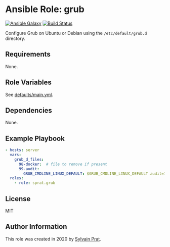 Ansible Role: grub
==================

[![Ansible Galaxy][galaxy_image]][galaxy_link]
[![Build Status][travis_image]][travis_link]

Configure Grub on Ubuntu or Debian using the `/etc/default/grub.d` directory.

Requirements
------------

None.

Role Variables
--------------

See [defaults/main.yml](defaults/main.yml).

Dependencies
------------

None.

Example Playbook
----------------

```yaml
- hosts: server
  vars:
    grub_d_files:
      98-docker:  # file to remove if present
      99-audit:
        GRUB_CMDLINE_LINUX_DEFAULT: $GRUB_CMDLINE_LINUX_DEFAULT audit=1
  roles:
    - role: sprat.grub
```

License
-------

MIT

Author Information
------------------

This role was created in 2020 by [Sylvain Prat](https://github.com/sprat).


[travis_image]:  https://travis-ci.com/sprat/ansible-role-grub.svg?branch=master
[travis_link]:   https://travis-ci.com/sprat/ansible-role-grub
[galaxy_image]:  https://img.shields.io/badge/galaxy-sprat.grub-660198.svg?style=flat
[galaxy_link]:   https://galaxy.ansible.com/sprat/grub
